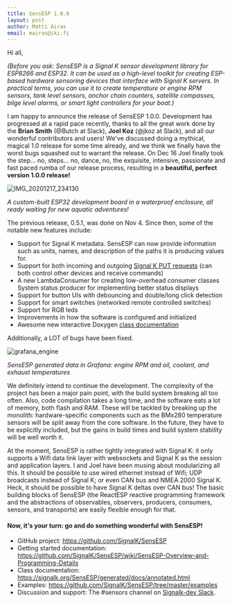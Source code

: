 ```yaml
---
title: SensESP 1.0.0
layout: post
author: Matti Airas
email: mairas@iki.fi
---
```


Hi all,

_(Before you ask: SensESP is a Signal K sensor development library for ESP8266 and ESP32. It can be used as a high-level toolkit for creating ESP-based hardware sensoring devices that interface with Signal K servers. In practical terms, you can use it to create temperature or engine RPM sensors, tank level sensors, anchor chain counters, satellite compasses, bilge level alarms, or smart light controllers for your boat.)_

I am happy to announce the release of SensESP 1.0.0. Development has progressed at a rapid pace recently, thanks to all the great work done by the **Brian Smith** (@Butch at Slack), **Joel Koz** (@jkoz at Slack), and all our wonderful contributors and users! We've discussed doing a mythical, magical 1.0 release for some time already, and we think we finally have the worst bugs squashed out to warrant the release. On Dec 16 Joel finally took the step... no, steps... no, dance, no, the exquisite, intensive, passionate and fast paced rumba of our release process, resulting in a **beautiful, perfect version 1.0.0 release!**

![IMG_20201217_234130](https://user-images.githubusercontent.com/1049678/102636535-7378e980-415d-11eb-9768-0c90d1856176.jpg)

_A custom-built ESP32 development board in a waterproof enclosure, all ready waiting for new aquatic adventures!_ 

The previous release, 0.5.1, was done on Nov 4. Since then, some of the notable new features include:

- Support for Signal K metadata. SensESP can now provide information such as units, names, and description of the paths it is producing values for.
- Support for both incoming and outgoing [Signal K PUT requests](https://signalk.org/specification/1.5.0/doc/put.html) (can both control other devices and receive commands)
- A new LambdaConsumer for creating low-overhead consumer classes
System status producer for implementing better status displays
- Support for button UIs with debouncing and double/long click detection
- Support for smart switches (networked remote controlled switches)
- Support for RGB leds
- Improvements in how the software is configured and initialized
- Awesome new interactive Doxygen [class documentation](https://signalk.org/SensESP/generated/docs/annotated.html)

Additionally, a LOT of bugs have been fixed.

![grafana_engine](https://user-images.githubusercontent.com/1049678/102636567-7d025180-415d-11eb-9cfd-227ff4ba837c.png)

_SensESP generated data in Grafana: engine RPM and oil, coolant, and exhaust temperatures_

We definitely intend to continue the development. The complexity of the project has been a major pain point, with the build system breaking all too often. Also, code compilation takes a long time, and the software eats a lot of memory, both flash and RAM. These will be tackled by breaking up the monolith: hardware-specific components such as the BMx280 temperature sensors will be split away from the core software. In the future, they have to be explicitly included, but the gains in build times and build system stability will be well worth it.

At the moment, SensESP is rather tightly integrated with Signal K: it only supports a Wifi data link layer with websockets and Signal K as the session and application layers. I and Joel have been musing about modularizing all this. It should be possible to use wired ethernet instead of Wifi; UDP broadcasts instead of Signal K; or even CAN bus and NMEA 2000 Signal K. Heck, it should be possible to have Signal K deltas over CAN bus! The basic building blocks of SensESP (the ReactESP reactive programming framework and the abstractions of observables, observers, producers, consumers, sensors, and transports) are easily flexible enough for that.

#### Now, it's your turn: go and do something wonderful with SensESP!

- GitHub project: https://github.com/SignalK/SensESP
- Getting started documentation: https://github.com/SignalK/SensESP/wiki/SensESP-Overview-and-Programming-Details
- Class documentation: https://signalk.org/SensESP/generated/docs/annotated.html
- Examples: https://github.com/SignalK/SensESP/tree/master/examples
- Discussion and support: The #sensors channel on [Signalk-dev Slack](https://signalk-dev.slack.com).